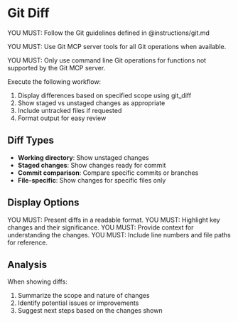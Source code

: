 # Git Diff

YOU MUST: Follow the Git guidelines defined in @instructions/git.md

YOU MUST: Use Git MCP server tools for all Git operations when available.

YOU MUST: Only use command line Git operations for functions not supported by the Git MCP server.

Execute the following workflow:

1. Display differences based on specified scope using git_diff
2. Show staged vs unstaged changes as appropriate
3. Include untracked files if requested
4. Format output for easy review

## Diff Types

- **Working directory**: Show unstaged changes
- **Staged changes**: Show changes ready for commit
- **Commit comparison**: Compare specific commits or branches
- **File-specific**: Show changes for specific files only

## Display Options

YOU MUST: Present diffs in a readable format.
YOU MUST: Highlight key changes and their significance.
YOU MUST: Provide context for understanding the changes.
YOU MUST: Include line numbers and file paths for reference.

## Analysis

When showing diffs:
1. Summarize the scope and nature of changes
2. Identify potential issues or improvements
3. Suggest next steps based on the changes shown